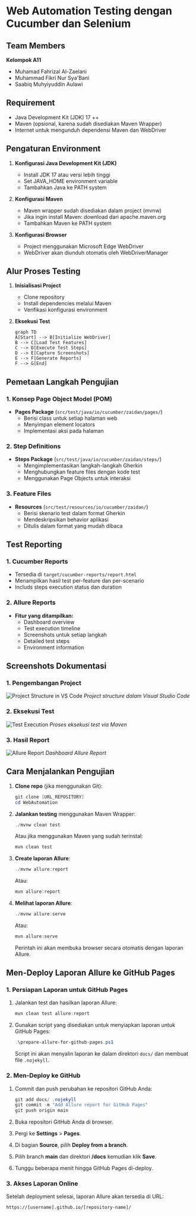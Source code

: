 # Web Automation Testing dengan Cucumber dan Selenium

## Team Members
**Kelompok A11**
- Muhamad Fahrizal Al-Zaelani
- Muhammad Fikri Nur Sya'Bani
- Saabiq Muhyiyuddin Aulawi

## Requirement
- Java Development Kit (JDK) 17 ++
- Maven (opsional, karena sudah disediakan Maven Wrapper)
- Internet untuk mengunduh dependensi Maven dan WebDriver

## Pengaturan Environment
1. **Konfigurasi Java Development Kit (JDK)**
   - Install JDK 17 atau versi lebih tinggi
   - Set JAVA_HOME environment variable
   - Tambahkan Java ke PATH system

2. **Konfigurasi Maven**
   - Maven wrapper sudah disediakan dalam project (mvnw)
   - Jika ingin install Maven: download dari apache.maven.org
   - Tambahkan Maven ke PATH system

3. **Konfigurasi Browser**
   - Project menggunakan Microsoft Edge WebDriver
   - WebDriver akan diunduh otomatis oleh WebDriverManager

## Alur Proses Testing
1. **Inisialisasi Project**
   - Clone repository
   - Install dependencies melalui Maven
   - Verifikasi konfigurasi environment

2. **Eksekusi Test**
   ```mermaid
   graph TD
   A[Start] --> B[Initialize WebDriver]
   B --> C[Load Test Features]
   C --> D[Execute Test Steps]
   D --> E[Capture Screenshots]
   E --> F[Generate Reports]
   F --> G[End]
   ```

## Pemetaan Langkah Pengujian

### 1. Konsep Page Object Model (POM)
- **Pages Package** (`src/test/java/io/cucumber/zaidan/pages/`)
  - Berisi class untuk setiap halaman web
  - Menyimpan element locators
  - Implementasi aksi pada halaman

### 2. Step Definitions
- **Steps Package** (`src/test/java/io/cucumber/zaidan/steps/`)
  - Mengimplementasikan langkah-langkah Gherkin
  - Menghubungkan feature files dengan kode test
  - Menggunakan Page Objects untuk interaksi

### 3. Feature Files
- **Resources** (`src/test/resources/io/cucumber/zaidan/`)
  - Berisi skenario test dalam format Gherkin
  - Mendeskripsikan behavior aplikasi
  - Ditulis dalam format yang mudah dibaca

## Test Reporting

### 1. Cucumber Reports
- Tersedia di `target/cucumber-reports/report.html`
- Menampilkan hasil test per-feature dan per-scenario
- Includs steps execution status dan duration

### 2. Allure Reports
- **Fitur yang ditampilkan:**
  - Dashboard overview
  - Test execution timeline
  - Screenshots untuk setiap langkah
  - Detailed test steps
  - Environment information

## Screenshots Dokumentasi

### 1. Pengembangan Project
![Project Structure in VS Code](img/folder-structure.png)
*Project structure dalam Visual Studio Code*

### 2. Eksekusi Test
![Test Execution](img/execution-test.png)
*Proses eksekusi test via Maven*

### 3. Hasil Report
![Allure Report](img/report.png)
*Dashboard Allure Report*

## Cara Menjalankan Pengujian

1. **Clone repo** (jika menggunakan Git):
   ```powershell
   git clone [URL_REPOSITORY]
   cd WebAutomation
   ```

2. **Jalankan testing** menggunakan Maven Wrapper:
   ```powershell
   ./mvnw clean test
   ```
   Atau jika menggunakan Maven yang sudah terinstal:
   ```powershell
   mvn clean test
   ```

3. **Create laporan Allure**:
   ```powershell
   ./mvnw allure:report
   ```
   Atau:
   ```powershell
   mvn allure:report
   ```

4. **Melihat laporan Allure**:
   ```powershell
   ./mvnw allure:serve
   ```
   Atau:
   ```powershell
   mvn allure:serve
   ```
   Perintah ini akan membuka browser secara otomatis dengan laporan Allure.

## Men-Deploy Laporan Allure ke GitHub Pages

### 1. Persiapan Laporan untuk GitHub Pages
1. Jalankan test dan hasilkan laporan Allure:
   ```powershell
   mvn clean test allure:report
   ```

2. Gunakan script yang disediakan untuk menyiapkan laporan untuk GitHub Pages:
   ```powershell
   .\prepare-allure-for-github-pages.ps1
   ```
   Script ini akan menyalin laporan ke dalam direktori `docs/` dan membuat file `.nojekyll`.

### 2. Men-Deploy ke GitHub
1. Commit dan push perubahan ke repositori GitHub Anda:
   ```powershell
   git add docs/ .nojekyll
   git commit -m "Add Allure report for GitHub Pages"
   git push origin main
   ```

2. Buka repositori GitHub Anda di browser.
3. Pergi ke **Settings** > **Pages**.
4. Di bagian **Source**, pilih **Deploy from a branch**.
5. Pilih branch **main** dan direktori **/docs** kemudian klik **Save**.
6. Tunggu beberapa menit hingga GitHub Pages di-deploy.

### 3. Akses Laporan Online
Setelah deployment selesai, laporan Allure akan tersedia di URL:
```
https://[username].github.io/[repository-name]/
```
